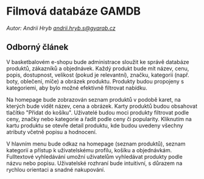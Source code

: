 # Filmová databáze GAMDB

*Autor: Andrii Hryb <andrii.hryb.s@gyarab.cz>*

## Odborný článek

V basketbalovém e-shopu bude administrace sloužit ke správě databáze produktů, zákazníků a objednávek. Každý produkt bude mít název, cenu, popis, dostupnost, velikost (pokud je relevantní), značku, kategorii (např. boty, oblečení, míče) a obrázek produktu. Produkty budou propojeny s kategoriemi, aby bylo možné efektivně filtrovat nabídku.

Na homepage bude zobrazován seznam produktů v podobě karet, na kterých bude vidět název, cena a obrázek. Karty produktů budou obsahovat tlačítko "Přidat do košíku". Uživatelé budou moci produkty filtrovat podle ceny, značky nebo kategorie a řadit podle ceny či popularity. Kliknutím na kartu produktu se otevře detail produktu, kde budou uvedeny všechny atributy včetně popisu a hodnocení.

V hlavním menu bude odkaz na homepage (seznam produktů), seznam kategorií a přístup k uživatelskému profilu, košíku a objednávkám. Fulltextové vyhledávání umožní uživatelům vyhledávat produkty podle názvu nebo popisu. Uživatelské rozhraní bude intuitivní, s důrazem na rychlou orientaci a snadné nakupování.
